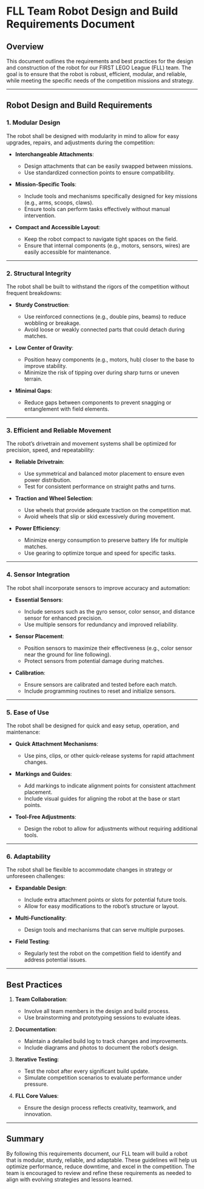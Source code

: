 # FLL Team Robot Design and Build Requirements Document

## Overview
This document outlines the requirements and best practices for the design and construction of the robot for our FIRST LEGO League (FLL) team. The goal is to ensure that the robot is robust, efficient, modular, and reliable, while meeting the specific needs of the competition missions and strategy.

---

## Robot Design and Build Requirements

### 1. **Modular Design**
The robot shall be designed with modularity in mind to allow for easy upgrades, repairs, and adjustments during the competition:

- **Interchangeable Attachments**:
  - Design attachments that can be easily swapped between missions.
  - Use standardized connection points to ensure compatibility.

- **Mission-Specific Tools**:
  - Include tools and mechanisms specifically designed for key missions (e.g., arms, scoops, claws).
  - Ensure tools can perform tasks effectively without manual intervention.

- **Compact and Accessible Layout**:
  - Keep the robot compact to navigate tight spaces on the field.
  - Ensure that internal components (e.g., motors, sensors, wires) are easily accessible for maintenance.

---

### 2. **Structural Integrity**
The robot shall be built to withstand the rigors of the competition without frequent breakdowns:

- **Sturdy Construction**:
  - Use reinforced connections (e.g., double pins, beams) to reduce wobbling or breakage.
  - Avoid loose or weakly connected parts that could detach during matches.

- **Low Center of Gravity**:
  - Position heavy components (e.g., motors, hub) closer to the base to improve stability.
  - Minimize the risk of tipping over during sharp turns or uneven terrain.

- **Minimal Gaps**:
  - Reduce gaps between components to prevent snagging or entanglement with field elements.

---

### 3. **Efficient and Reliable Movement**
The robot’s drivetrain and movement systems shall be optimized for precision, speed, and repeatability:

- **Reliable Drivetrain**:
  - Use symmetrical and balanced motor placement to ensure even power distribution.
  - Test for consistent performance on straight paths and turns.

- **Traction and Wheel Selection**:
  - Use wheels that provide adequate traction on the competition mat.
  - Avoid wheels that slip or skid excessively during movement.

- **Power Efficiency**:
  - Minimize energy consumption to preserve battery life for multiple matches.
  - Use gearing to optimize torque and speed for specific tasks.

---

### 4. **Sensor Integration**
The robot shall incorporate sensors to improve accuracy and automation:

- **Essential Sensors**:
  - Include sensors such as the gyro sensor, color sensor, and distance sensor for enhanced precision.
  - Use multiple sensors for redundancy and improved reliability.

- **Sensor Placement**:
  - Position sensors to maximize their effectiveness (e.g., color sensor near the ground for line following).
  - Protect sensors from potential damage during matches.

- **Calibration**:
  - Ensure sensors are calibrated and tested before each match.
  - Include programming routines to reset and initialize sensors.

---

### 5. **Ease of Use**
The robot shall be designed for quick and easy setup, operation, and maintenance:

- **Quick Attachment Mechanisms**:
  - Use pins, clips, or other quick-release systems for rapid attachment changes.

- **Markings and Guides**:
  - Add markings to indicate alignment points for consistent attachment placement.
  - Include visual guides for aligning the robot at the base or start points.

- **Tool-Free Adjustments**:
  - Design the robot to allow for adjustments without requiring additional tools.

---

### 6. **Adaptability**
The robot shall be flexible to accommodate changes in strategy or unforeseen challenges:

- **Expandable Design**:
  - Include extra attachment points or slots for potential future tools.
  - Allow for easy modifications to the robot’s structure or layout.

- **Multi-Functionality**:
  - Design tools and mechanisms that can serve multiple purposes.

- **Field Testing**:
  - Regularly test the robot on the competition field to identify and address potential issues.

---

## Best Practices

1. **Team Collaboration**:
   - Involve all team members in the design and build process.
   - Use brainstorming and prototyping sessions to evaluate ideas.

2. **Documentation**:
   - Maintain a detailed build log to track changes and improvements.
   - Include diagrams and photos to document the robot’s design.

3. **Iterative Testing**:
   - Test the robot after every significant build update.
   - Simulate competition scenarios to evaluate performance under pressure.

4. **FLL Core Values**:
   - Ensure the design process reflects creativity, teamwork, and innovation.

---

## Summary
By following this requirements document, our FLL team will build a robot that is modular, sturdy, reliable, and adaptable. These guidelines will help us optimize performance, reduce downtime, and excel in the competition. The team is encouraged to review and refine these requirements as needed to align with evolving strategies and lessons learned.


